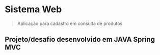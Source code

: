 # Sistema Web
> Aplicação para cadastro em consulta de produtos
## Projeto/desafio desenvolvido em JAVA Spring MVC
